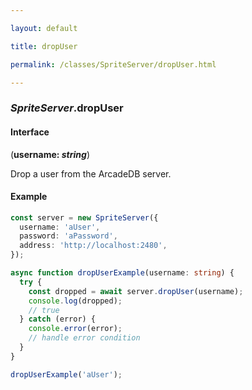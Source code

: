 ```yaml
---

layout: default

title: dropUser

permalink: /classes/SpriteServer/dropUser.html

---
```


### _SpriteServer_.dropUser

#### Interface

(**username: *string***)

Drop a user from the ArcadeDB server.

#### Example

```ts
const server = new SpriteServer({
  username: 'aUser',
  password: 'aPassword',
  address: 'http://localhost:2480',
});

async function dropUserExample(username: string) {
  try {
    const dropped = await server.dropUser(username);
    console.log(dropped);
    // true
  } catch (error) {
    console.error(error);
    // handle error condition
  }
}

dropUserExample('aUser');
```

